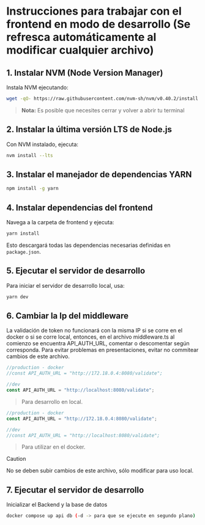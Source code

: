 # Instrucciones para trabajar con el frontend en modo de desarrollo (Se refresca automáticamente al modificar cualquier archivo)

## 1. Instalar NVM (Node Version Manager)

Instala NVM ejecutando:

```bash
wget -qO- https://raw.githubusercontent.com/nvm-sh/nvm/v0.40.2/install.sh | bash
```
> **Nota:** Es posible que necesites cerrar y volver a abrir tu terminal

## 2. Instalar la última versión LTS de Node.js

Con NVM instalado, ejecuta:

```bash
nvm install --lts
```

## 3. Instalar el manejador de dependencias YARN


```bash
npm install -g yarn
```

## 4. Instalar dependencias del frontend

Navega a la carpeta de frontend y ejecuta:

```bash
yarn install
```

Esto descargará todas las dependencias necesarias definidas en `package.json`.

## 5. Ejecutar el servidor de desarrollo

Para iniciar el servidor de desarrollo local, usa:

```bash
yarn dev
```

## 6. Cambiar la Ip del middleware

La validación de token no funcionará con la misma IP si se corre en el docker o si se corre local, entonces, en el archivo middleware.ts al comienzo se encuentra API_AUTH_URL, comentar o descomentar según corresponda. Para evitar problemas en presentaciones, evitar no commitear cambios de este archivo.

```javascript
//production - docker
//const API_AUTH_URL = "http://172.18.0.4:8080/validate";

//dev 
const API_AUTH_URL = "http://localhost:8080/validate";
```
> Para desarrollo en local.

```javascript
//production - docker
const API_AUTH_URL = "http://172.18.0.4:8080/validate";

//dev 
//const API_AUTH_URL = "http://localhost:8080/validate";
```
> Para utilizar en el docker.

> [!CAUTION]
> No se deben subir cambios de este archivo, sólo modificar para uso local.


## 7. Ejecutar el servidor de desarrollo

Inicializar el Backend y la base de datos

```bash
docker compose up api db (-d -> para que se ejecute en segundo plano)
```

